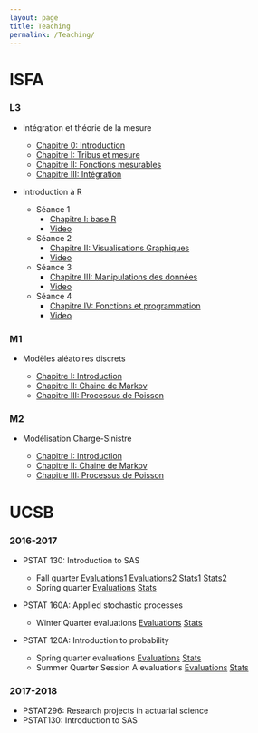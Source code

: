 ```yaml
---
layout: page
title: Teaching
permalink: /Teaching/
---
```

# ISFA

### L3

* Intégration et théorie de la mesure

  - [Chapitre 0: Introduction](/Teaching/Intégration_ISFA/Chap0_Intro.pdf)
  - [Chapitre I: Tribus et mesure](/Teaching/Intégration_ISFA/Chap1_tribus_mesures_applications_mesurables.pdf)
  - [Chapitre II: Fonctions mesurables](/Teaching/Intégration_ISFA/Chap2_integration.pdf)
  - [Chapitre III: Intégration](/Teaching/Intégration_ISFA/Chap3_complement_integration.pdf)

* Introduction à R

  - Séance 1 
    * [Chapitre I: base R](/Teaching/R_ISFA/IntroR_Chapitre_I_baseR.html)
    * [Video](https://youtu.be/S2quLFaU19E)
  - Séance 2
    * [Chapitre II: Visualisations Graphiques](/Teaching/R_ISFA/IntroR_Chapitre_II_Visualisation_Graphique.html)
    * [Video](https://youtu.be/dtVIxj990k8)
  - Séance 3
    * [Chapitre III: Manipulations des données](/Teaching/R_ISFA/IntroR_Chapitre_III_Manipulation_des_donnees.html)
    * [Video](https://youtu.be/KlrUCi-d9mI)
  - Séance 4 
    * [Chapitre IV: Fonctions et programmation](/Teaching/R_ISFA/IntroR---Chapitre-IV---Fonctions-et-programmation.html)
    * [Video](https://youtu.be/UgCPf046jC4)


### M1

* Modèles aléatoires discrets

  - [Chapitre I: Introduction](/Teaching/MAD_ISFA/Chap1_MAD_Intro.pdf)
  - [Chapitre II: Chaine de Markov](/Teaching/MAD_ISFA/Chap2_MAD_Markov_Chain.pdf)
  - [Chapitre III: Processus de Poisson](/Teaching/MAD_ISFA/Chap3_MAD_Processus_Poisson.pdf)

### M2

* Modélisation Charge-Sinistre

  - [Chapitre I: Introduction](/Teaching/MCS_ISFA/Chap1_Intro.pdf)
  - [Chapitre II: Chaine de Markov](/Teaching/MCS_ISFA/Chap2_Model_individuel.pdf)
  - [Chapitre III: Processus de Poisson](/Teaching/MCS_ISFA/Chap3_modele_collectif.pdf)

# UCSB

### 2016-2017

* PSTAT 130: Introduction to SAS

  - Fall quarter [Evaluations1](/Evaluations/GoffardP_130_F1704634220161207135733.pdf) [Evaluations2](/Evaluations/GoffardP_130_F1704634320161207135848.pdf) [Stats1](/Evaluations/2016_4F_E_PA_FAC_GOFFARD_P_M_PSTAT__130__0100.pdf) [Stats2](/Evaluations/2016_4F_E_PA_FAC_GOFFARD_P_M_PSTAT__130__0200.pdf)
  - Spring quarter [Evaluations](/Evaluations/Goffard_130_s17.pdf) [Stats](/Evaluations/2017_2S_E_PA_FAC_GOFFARD_P_M_PSTAT__130__0100.pdf)

* PSTAT 160A: Applied stochastic processes
  - Winter Quarter evaluations [Evaluations](/Evaluations/GoffardP_160A_W17.pdf) [Stats](/Evaluations/2017_1W_E_PA_FAC_GOFFARD_P_M_PSTAT__160_A_0100.pdf)
* PSTAT 120A: Introduction to probability
  - Spring quarter evaluations [Evaluations](/Evaluations/Goffard_120A_s17.pdf) [Stats](/Evaluations/2017_2S_E_PA_FAC_GOFFARD_P_M_PSTAT__120_A_0200.pdf)
  - Summer Quarter Session A evaluations [Evaluations](/Evaluations/Goffard_120A_M17.pdf) [Stats](/Evaluations/2017_3M_S_PA_FAC_GOFFARD_P_M_PSTAT__120_A_0100.pdf)


### 2017-2018

* PSTAT296: Research projects in actuarial science
* PSTAT130: Introduction to SAS


<!-- ## Introduction à la théorie de la ruine
![RiskProcess](/Teaching/RiskReserveProcess.png "Risk Reserve process")
### Intervention de 6H Cours Magistral/TD

* [Lectures notes](/Teaching/SupportMiniCoursRuinTheory.pdf)
* [Slides](/Teaching/BeamerMiniCoursRuinTheory.pdf)
* [Exercise](/Teaching/ProblemePanjer.pdf) -->